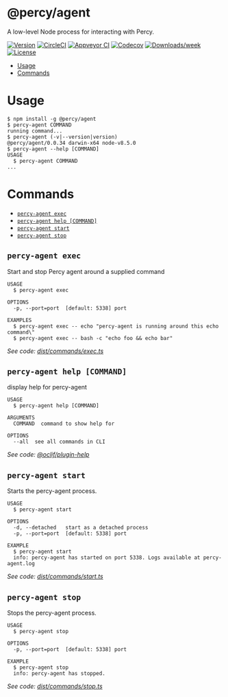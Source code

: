 @percy/agent
============

A low-level Node process for interacting with Percy.

[![Version](https://img.shields.io/npm/v/@percy/agent.svg)](https://npmjs.org/package/@percy/agent)
[![CircleCI](https://circleci.com/gh/percy/percy-agent/tree/master.svg?style=shield)](https://circleci.com/gh/percy/percy-agent/tree/master)
[![Appveyor CI](https://ci.appveyor.com/api/projects/status/github/percy/percy-agent?branch=master&svg=true)](https://ci.appveyor.com/project/percy/percy-agent/branch/master)
[![Codecov](https://codecov.io/gh/percy/percy-agent/branch/master/graph/badge.svg)](https://codecov.io/gh/percy/percy-agent)
[![Downloads/week](https://img.shields.io/npm/dw/@percy/agent.svg)](https://npmjs.org/package/@percy/agent)
[![License](https://img.shields.io/npm/l/@percy/agent.svg)](https://github.com/percy/percy-agent/blob/master/package.json)

<!-- toc -->
* [Usage](#usage)
* [Commands](#commands)
<!-- tocstop -->
# Usage
<!-- usage -->
```sh-session
$ npm install -g @percy/agent
$ percy-agent COMMAND
running command...
$ percy-agent (-v|--version|version)
@percy/agent/0.0.34 darwin-x64 node-v8.5.0
$ percy-agent --help [COMMAND]
USAGE
  $ percy-agent COMMAND
...
```
<!-- usagestop -->
# Commands
<!-- commands -->
* [`percy-agent exec`](#percy-agent-exec)
* [`percy-agent help [COMMAND]`](#percy-agent-help-command)
* [`percy-agent start`](#percy-agent-start)
* [`percy-agent stop`](#percy-agent-stop)

## `percy-agent exec`

Start and stop Percy agent around a supplied command

```
USAGE
  $ percy-agent exec

OPTIONS
  -p, --port=port  [default: 5338] port

EXAMPLES
  $ percy-agent exec -- echo "percy-agent is running around this echo command\"
  $ percy-agent exec -- bash -c "echo foo && echo bar"
```

_See code: [dist/commands/exec.ts](https://github.com/percy/percy-agent/blob/v0.0.34/dist/commands/exec.ts)_

## `percy-agent help [COMMAND]`

display help for percy-agent

```
USAGE
  $ percy-agent help [COMMAND]

ARGUMENTS
  COMMAND  command to show help for

OPTIONS
  --all  see all commands in CLI
```

_See code: [@oclif/plugin-help](https://github.com/oclif/plugin-help/blob/v2.0.5/src/commands/help.ts)_

## `percy-agent start`

Starts the percy-agent process.

```
USAGE
  $ percy-agent start

OPTIONS
  -d, --detached   start as a detached process
  -p, --port=port  [default: 5338] port

EXAMPLE
  $ percy-agent start
  info: percy-agent has started on port 5338. Logs available at percy-agent.log
```

_See code: [dist/commands/start.ts](https://github.com/percy/percy-agent/blob/v0.0.34/dist/commands/start.ts)_

## `percy-agent stop`

Stops the percy-agent process.

```
USAGE
  $ percy-agent stop

OPTIONS
  -p, --port=port  [default: 5338] port

EXAMPLE
  $ percy-agent stop
  info: percy-agent has stopped.
```

_See code: [dist/commands/stop.ts](https://github.com/percy/percy-agent/blob/v0.0.34/dist/commands/stop.ts)_
<!-- commandsstop -->
